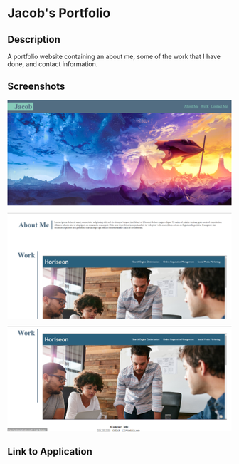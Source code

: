 # Jacob's Portfolio

## Description

A portfolio website containing an about me, some of the work that I have done, and contact information.

## Screenshots

![A screenshot of the portfolio webpage that includes a navigation bar and a header image.](./assets/Screenshot-1.png)

![A screenshot of the portfolio webpage that includes a about me section and some of the work I have done.](./assets/Screenshot-2.png)

![A screenshot of the portfolio webpage that includes a section with some of the work I have done, and a footer with contact information.](./assets/Screenshot-3.png)

## Link to Application

